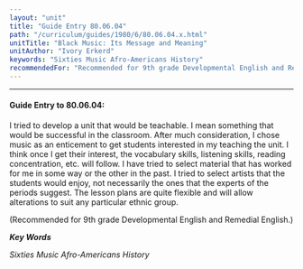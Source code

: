 ```yaml
---
layout: "unit"
title: "Guide Entry 80.06.04"
path: "/curriculum/guides/1980/6/80.06.04.x.html"
unitTitle: "Black Music: Its Message and Meaning"
unitAuthor: "Ivory Erkerd"
keywords: "Sixties Music Afro-Americans History"
recommendedFor: "Recommended for 9th grade Developmental English and Remedial English."
---
```

<body>
<hr/>
 <h4>
  Guide Entry to 80.06.04:
 </h4>
 I tried to develop a unit that would be teachable.  I mean something that would be successful in the classroom.  After much consideration, I chose music as an enticement to get students interested in my teaching the unit.  I think once I get their interest, the vocabulary skills, listening skills, reading concentration, etc.  will follow.  I have tried to select material that has worked for me in some way or the other in the past.  I tried to select artists that the students would enjoy, not necessarily the ones that the experts of the periods suggest.  The lesson plans are quite flexible and will allow alterations to suit any particular ethnic group.
 <p>
  (Recommended for 9th grade Developmental English and Remedial English.)
 </p>
<p>
  <b>
   <i>
    Key Words
   </i>
  </b>
  <br/>
 </p>
 <p>
  <i>
   Sixties Music Afro-Americans History
  </i>
 </p>

</body>